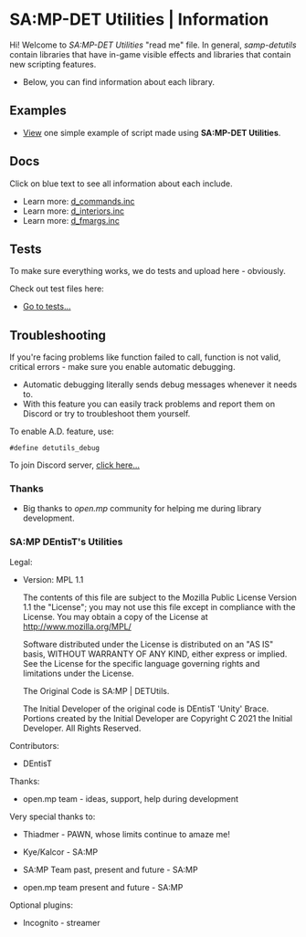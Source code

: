 # SA:MP-DET Utilities | Information
Hi! Welcome to *SA:MP-DET Utilities* "read me" file. In general, *samp-detutils* contain libraries that have in-game visible effects and libraries that contain new scripting features. 
- Below, you can find information about each library.

## Examples

- [View](d_example.md) one simple example of script made using **SA:MP-DET Utilities**.

## Docs
Click on blue text to see all information about each include.

- Learn more: [d_commands.inc](d_commands.md)
- Learn more: [d_interiors.inc](d_interiors.md)
- Learn more: [d_fmargs.inc](d_fmargs.md)

## Tests
To make sure everything works, we do tests and upload here - obviously.

Check out test files here:

- [Go to tests...](https://github.com/DentisT-SAMP/samp-detutils/tree/master/tests)

## Troubleshooting

If you're facing problems like function failed to call, function is not valid, critical errors - make sure you enable automatic debugging.
- Automatic debugging literally sends debug messages whenever it needs to.
- With this feature you can easily track problems and report them on Discord or try to troubleshoot them yourself.

To enable A.D. feature, use:

```pawn
#define detutils_debug
```

To join Discord server, [click here...](https://discord.gg/samp)

### Thanks

- Big thanks to *open.mp* community for helping me during library development.

### SA:MP DEntisT's Utilities

Legal:

- Version: MPL 1.1
    
    The contents of this file are subject to the Mozilla Public License Version 
    1.1 the "License"; you may not use this file except in compliance with 
    the License. You may obtain a copy of the License at 
    http://www.mozilla.org/MPL/
    
    Software distributed under the License is distributed on an "AS IS" basis,
    WITHOUT WARRANTY OF ANY KIND, either express or implied. See the License
    for the specific language governing rights and limitations under the
    License.
    
    The Original Code is SA:MP | DETUtils.
    
    The Initial Developer of the original code is DEntisT 'Unity' Brace.
    Portions created by the Initial Developer are Copyright C 2021
    the Initial Developer. All Rights Reserved.

Contributors:

- DEntisT

Thanks:
- open.mp team - ideas, support, help during development

Very special thanks to:

- Thiadmer - PAWN, whose limits continue to amaze me!

- Kye/Kalcor - SA:MP

- SA:MP Team past, present and future - SA:MP

- open.mp team present and future - SA:MP

Optional plugins:

- Incognito - streamer
